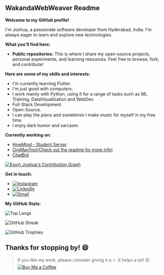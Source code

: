 ## WakandaWebWeaver Readme

**Welcome to my GitHub profile!**

I'm Joshua, a passionate software developer from Hyderabad, India. I'm always eager to learn and explore new technologies.

**What you'll find here:**

- **Public repositories:** This is where I share my open-source projects, personal experiments, and learning resources. Feel free to browse, fork, and contribute!

**Here are some of my skills and interests:**

- I'm currently learning Flutter.
- I'm just good with computers.
- I work mainly with Python, using it for a range of tasks such as ML Training, DataVisualization and WebDev.
- Full-Stack Development.
- Open-Source.
- I can play the piano and sometimes I make music for myself in my free time.
- I enjoy dark humor and sarcasm.

**Currently working on:**

- [HiveMind - Student Server](https://github.com/WakandaWebWeaver/hivemind)
- [OrgManTool(Check out the readme for more info)](https://github.com/wakandawebweaver/Organisation-Management-Tool)
- [ChatBot](https://github.com/wakandawebweaver/Chatbot-using-TensorFlow-and-Custom-Wikipedia-Scraped-Dataset)

[![Esvin Joshua's Contribution Graph](https://github-readme-activity-graph.vercel.app/graph?username=wakandawebweaver&theme=xcode)](https://github.com/wakandawebweaver/github-readme-activity-graph)

**Get in touch:**

- [![Instagram](https://img.shields.io/badge/Instagram-%23E4405F.svg?&style=for-the-badge&logo=Instagram&logoColor=black)](https://www.instagram.com/__esvinj_._)
- [![LinkedIn](https://img.shields.io/badge/LinkedIn-%230077B5.svg?&style=for-the-badge&logo=LinkedIn&logoColor=white)](https://www.linkedin.com/in/esvin-joshua-a84215291/)
- [![Gmail](https://img.shields.io/badge/Gmail-%23D14836.svg?&style=for-the-badge&logo=Gmail&logoColor=white)](mailto:Joshua.Esvin312@gmail.com)

**My GitHub Stats:**

![Top Langs](https://github-readme-stats.vercel.app/api/top-langs/?username=wakandawebweaver&layout=compact&theme=radical)

![GitHub Streak](https://github-readme-streak-stats.herokuapp.com/?user=wakandawebweaver&theme=radical)

![GitHub Trophies](https://github-profile-trophy.vercel.app/?username=wakandawebweaver&theme=discord&column=4&margin-w=15&margin-h=15)

## Thanks for stopping by! 😄

> If you like my work, please consider giving it a ⭐️. It helps a lot! 😊
> [![Buy Me a Coffee](https://img.shields.io/badge/Buy%20Me%20a%20Coffee-%23FFDD00.svg?&style=for-the-badge&logo=buy-me-a-coffee&logoColor=black)](https://buymeacoffee.com/joshuaesvin)

